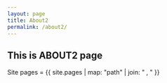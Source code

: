 ```yaml
---
layout: page
title: About2
permalink: /about2/
---
```


## This is ABOUT2 page


Site pages = {{ site.pages | map: "path" | join: " , " }}
